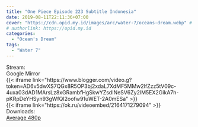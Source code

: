 ```yaml
---
title: "One Piece Episode 223 Subtitle Indonesia"
date: 2019-08-11T22:11:36+07:00
cover: "https://cdn.opid.my.id/images/arc/water-7/oceans-dream.webp" # Optional, cover
# authorlink: https://opid.my.id
categories:
  - "Ocean's Dream"
tags:
  - "Water 7"
---
```

<div class="ui menu violet borderless inverted">
  <div class="header item active">
        Stream:
    </div>
  <a class="active item" data-tab="google">
    <i class="google drive icon"></i> Google
  </a>
  <a class="item nounderline" data-tab="mirror">
    <i class="odnoklassniki icon"></i> Mirror
  </a>
</div>
<div class="ui bottom attached tab segment active" style="border:0 !important;" data-tab="google">
 {{< iframe link="https://www.blogger.com/video.g?token=AD6v5dwXS7QGx8R5OP3bj2xdaL7XdMF5MMw2lfZzz5tV09c-4uxa03dAD1MArsLz8xGRambfHgSkwYZsdINeSV6Zy2lM5EX2GikA7h-pKRpDeYHSyn93gWfQI2oofw91uWET-2A0mESa" >}}
</div>
<div class="ui bottom attached tab segment" style="border:0 !important;" data-tab="mirror">
{{< iframe link="https://ok.ru/videoembed/2164171279094" >}}
</div>
<div class="ui menu violet borderless inverted">
  <div class="header item active">
        Downloads:
    </div>
  <a class="item nounderline" href="https://ouo.io/pYEjVg" target="_blank" rel="dofollow"><i class="google drive icon"></i>
    Average 480p</a>
</div>